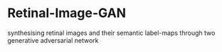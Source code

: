 # Retinal-Image-GAN
synthesising retinal images and their semantic label-maps through two generative adversarial network

